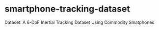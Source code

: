 # smartphone-tracking-dataset
Dataset: A 6-DoF Inertial Tracking Dataset Using Commodity Smatphones
